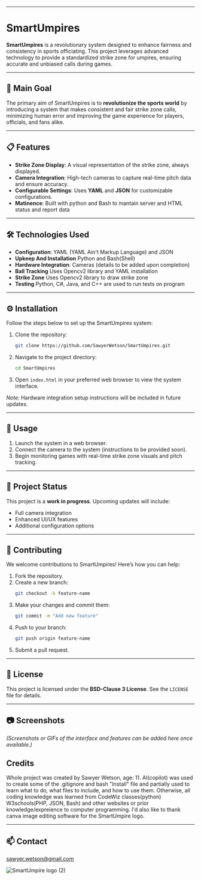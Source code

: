 

---

# SmartUmpires

**SmartUmpires** is a revolutionary system designed to enhance fairness and consistency in sports officiating. This project leverages advanced technology to provide a standardized strike zone for umpires, ensuring accurate and unbiased calls during games.

---

## 🚀 Main Goal

The primary aim of SmartUmpires is to **revolutionize the sports world** by introducing a system that makes consistent and fair strike zone calls, minimizing human error and improving the game experience for players, officials, and fans alike.

---

## 📋 Features

- **Strike Zone Display**: A visual representation of the strike zone, always displayed.
- **Camera Integration**: High-tech cameras to capture real-time pitch data and ensure accuracy.
- **Configurable Settings**: Uses **YAML** and **JSON** for customizable configurations.
- **Matinence**: Built with python and Bash to mantain server and HTML status and report data

---

## 🛠️ Technologies Used

- **Configuration**: YAML (YAML Ain't Markup Language) and JSON
- **Upkeep And Installation** Python and Bash(Shell)
- **Hardware Integration**: Cameras (details to be added upon completion)
- **Ball Tracking** Uses Opencv2 library and YAML installation
- **Strike Zone** Uses Opencv2 library to draw strike zone
- **Testing** Python, C#, Java, and C++ are used to run tests on program

---

## ⚙️ Installation

Follow the steps below to set up the SmartUmpires system:

1. Clone the repository:
    ```bash
    git clone https://github.com/SawyerWetson/SmartUmpires.git
    ```
2. Navigate to the project directory:
    ```bash
    cd SmartUmpires
    ```
3. Open `index.html` in your preferred web browser to view the system interface.

*Note:* Hardware integration setup instructions will be included in future updates.

---

## 📖 Usage

1. Launch the system in a web browser.
2. Connect the camera to the system (instructions to be provided soon).
3. Begin monitoring games with real-time strike zone visuals and pitch tracking.

---

## 📂 Project Status

This project is a **work in progress**. Upcoming updates will include:
- Full camera integration
- Enhanced UI/UX features
- Additional configuration options

---

## 🤝 Contributing

We welcome contributions to SmartUmpires! Here’s how you can help:
1. Fork the repository.
2. Create a new branch:
    ```bash
    git checkout -b feature-name
    ```
3. Make your changes and commit them:
    ```bash
    git commit -m "Add new feature"
    ```
4. Push to your branch:
    ```bash
    git push origin feature-name
    ```
5. Submit a pull request.

---

## 📜 License

This project is licensed under the **BSD-Clause 3 License**. See the `LICENSE` file for details.

---

## 📷 Screenshots

*(Screenshots or GIFs of the interface and features can be added here once available.)*

## Credits

Whole project was created by Sawyer Wetson, age: 11. AI(copilot) was used to create some of the .gitignore and bash "Install" file and partially used to learn what to do, what files to include, and how to use them. Otherwise, all coding knowledge was learned from CodeWiz classes(python) W3schools(PHP, JSON, Bash) and other websites or prior knowledge/expreience to computer programming. I'd also like to thank canva image editing software for the SmartUmpire logo.

---

## 📫 Contact
sawyer.wetson@gmail.com



![SmartUmpire logo (2)](https://github.com/user-attachments/assets/f88e585c-94b4-42b7-8c2c-5c304c2fc956)

